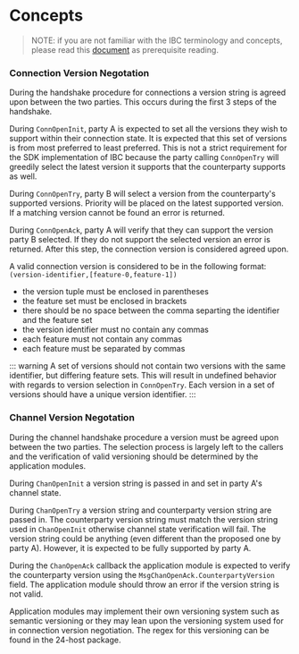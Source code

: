 <!--
order: 1
-->

# Concepts

> NOTE: if you are not familiar with the IBC terminology and concepts, please read
this [document](https://github.com/cosmos/ics/blob/master/ibc/1_IBC_TERMINOLOGY.md) as prerequisite reading.

### Connection Version Negotation

During the handshake procedure for connections a version string is agreed
upon between the two parties. This occurs during the first 3 steps of the
handshake.

During `ConnOpenInit`, party A is expected to set all the versions they wish
to support within their connection state. It is expected that this set of 
versions is from most preferred to least preferred. This is not a strict 
requirement for the SDK implementation of IBC because the party calling 
`ConnOpenTry` will greedily select the latest version it supports that the 
counterparty supports as well. 

During `ConnOpenTry`, party B will select a version from the counterparty's 
supported versions. Priority will be placed on the latest supported version.
If a matching version cannot be found an error is returned.

During `ConnOpenAck`, party A will verify that they can support the version
party B selected. If they do not support the selected version an error is
returned. After this step, the connection version is considered agreed upon.

A valid connection version is considered to be in the following format:
`(version-identifier,[feature-0,feature-1])`

- the version tuple must be enclosed in parentheses
- the feature set must be enclosed in brackets
- there should be no space between the comma separting the identifier and the
feature set
- the version identifier must no contain any commas
- each feature must not contain any commas
- each feature must be separated by commas

::: warning
A set of versions should not contain two versions with the same 
identifier, but differing feature sets. This will result in undefined behavior
with regards to version selection in `ConnOpenTry`. Each version in a set of 
versions should have a unique version identifier.
:::

### Channel Version Negotation

During the channel handshake procedure a version must be agreed upon between
the two parties. The selection process is largely left to the callers and 
the verification of valid versioning should be determined by the application
modules.

During `ChanOpenInit` a version string is passed in and set in party A's 
channel state.

During `ChanOpenTry` a version string and counterparty version string are 
passed in. The counterparty version string must match the version string used
in `ChanOpenInit` otherwise channel state verification will fail. The version
string could be anything (even different than the proposed one by party A).
However, it is expected to be fully supported by party A.

During the `ChanOpenAck` callback the application module is expected to verify
the counterparty version using the `MsgChanOpenAck.CounterpartyVersion` field. 
The application module should throw an error if the version string is not valid.

Application modules may implement their own versioning system such as semantic
versioning or they may lean upon the versioning system used for in connection
version negotiation. The regex for this versioning can be found in the 24-host
package.
